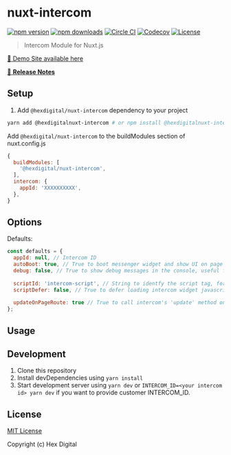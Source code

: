 # nuxt-intercom

[![npm version][npm-version-src]][npm-version-href]
[![npm downloads][npm-downloads-src]][npm-downloads-href]
[![Circle CI][circle-ci-src]][circle-ci-href]
[![Codecov][codecov-src]][codecov-href]
[![License][license-src]][license-href]

> Intercom Module for Nuxt.js

[🚀 Demo Site available here](https://nuxt-intercom.netlify.com)

[📖 **Release Notes**](./CHANGELOG.md)

## Setup

1. Add `@hexdigital/nuxt-intercom` dependency to your project

```bash
yarn add @hexdigitalnuxt-intercom # or npm install @hexdigitalnuxt-intercom
```

Add `@hexdigital/nuxt-intercom` to the buildModules section of nuxt.config.js

```js
{
  buildModules: [
    '@hexdigital/nuxt-intercom',
  ],
  intercom: {
    appId: 'XXXXXXXXXX',
  },
}
```

## Options
Defaults:

```js
const defaults = {
  appId: null, // Intercom ID
  autoBoot: true, // True to boot messenger widget and show UI on page load, false to allow manually booting later
  debug: false, // True to show debug messages in the console, useful for development, false to not show them
    
  scriptId: 'intercom-script', // String to identfy the script tag, for vue-meta
  scriptDefer: false, // True to defer loading intercom widget javascript until page loads, false to async load it in document flow
    
  updateOnPageRoute: true // True to call intercom's 'update' method on route change, false to not do this
};
```

## Usage

## Development

1. Clone this repository
2. Install devDependencies using `yarn install`
3. Start development server using `yarn dev` or `INTERCOM_ID=<your intercom id> yarn dev` if you want to provide customer INTERCOM_ID.

## License
[MIT License](https://github.com/hex-digital/nuxt-intercom/blob/master/LICENSE)

Copyright (c) Hex Digital

<!-- Badges -->
[npm-version-src]: https://img.shields.io/npm/v/@hexdigital/nuxt-intercom/latest.svg?style=flat-square
[npm-version-href]: https://npmjs.com/package/@hexdigital/nuxt-intercom

[npm-downloads-src]: https://img.shields.io/npm/dt/@hexdigital/nuxt-intercom.svg?style=flat-square
[npm-downloads-href]: https://npmjs.com/package/@hexdigital/nuxt-intercom

[circle-ci-src]: https://img.shields.io/circleci/project/github/hex-digital/nuxt-intercom.svg?style=flat-square
[circle-ci-href]: https://circleci.com/gh/hex-digital/nuxt-intercom

[codecov-src]: https://img.shields.io/codecov/c/github/hex-digital/nuxt-intercom.svg?style=flat-square
[codecov-href]: https://codecov.io/gh/hex-digital/nuxt-intercom

[license-src]: https://img.shields.io/npm/l/@hexdigital/nuxt-intercom.svg?style=flat-square
[license-href]: https://npmjs.com/package/@hexdigital/nuxt-intercom
